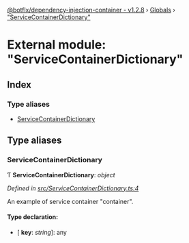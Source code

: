 [@botflx/dependency-injection-container - v1.2.8](../README.md) › [Globals](../globals.md) › ["ServiceContainerDictionary"](_servicecontainerdictionary_.md)

# External module: "ServiceContainerDictionary"

## Index

### Type aliases

* [ServiceContainerDictionary](_servicecontainerdictionary_.md#servicecontainerdictionary)

## Type aliases

###  ServiceContainerDictionary

Ƭ **ServiceContainerDictionary**: *object*

*Defined in [src/ServiceContainerDictionary.ts:4](https://github.com/botflux/dependency-injection-container/blob/68c7325/src/ServiceContainerDictionary.ts#L4)*

An example of service container "container".

#### Type declaration:

* \[ **key**: *string*\]: any
